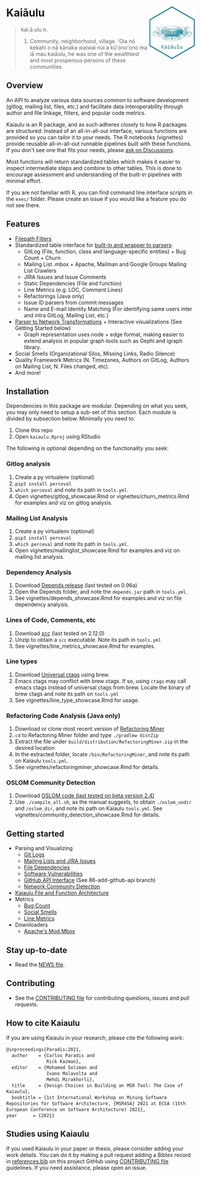 # Kaiāulu <a href="https://github.com/sailuh/kaiaulu"><img src="man/figures/logo.png" align="right" height="140" /></a>

> kai.ā.ulu
> n.
> 1. Community, neighborhood, village. ʻOia nō kekahi o nā kānaka waiwai nui a kūʻonoʻono ma iā mau kaiāulu, he was one of the wealthiest and most prosperous persons of these communities.

## Overview

An API to analyze various data sources common to software development (gitlog, mailing list, files, etc.) and facilitate data interoperability through author and file linkage, filters, and popular code metrics. 

Kaiaulu is an R package, and as such adheres closely to how R packages are structured: Instead of an all-in-all-out interface, various functions are provided so you can tailor it to your needs. The R notebooks (vignettes) provide reusable all-in-all-out runnable pipelines built with these functions. If you don't see one that fits your needs, please [ask on Discussions](https://github.com/sailuh/kaiaulu/discussions). 

Most functions will return standardized tables which makes it easier to inspect intermediate steps and combine to other tables. This is done to encourage assessment and understanding of the built-in pipelines with minimal effort.

If you are not familiar with R, you can find command line interface scripts in the `exec/` folder. Please create an issue if you would like a feature you do not see there.

## Features 

 * [Filepath Filters](http://itm0.shidler.hawaii.edu/kaiaulu/reference/index.html#section-filters)
 * Standardized table interface for [built-in and wrapper to parsers](http://itm0.shidler.hawaii.edu/kaiaulu/reference/index.html#section-parsers): 
    * GitLog (File, function, class and language-specific entities) + Bug Count + Churn
    * Mailing List .mbox + Apache, Mailman and Google Groups Mailing List Crawlers
    * JIRA Issues and Issue Comments 
    * Static Dependencies (File and function)
    * Line Metrics (e.g. LOC, Comment Lines)
    * Refactorings (Java only)
    * Issue ID parsers from commit messages 
    * Name and E-mail Identity Matching (For identifying same users inter and intra GitLog, Mailing List, etc.)
 * [Parser to Network Transformations](http://itm0.shidler.hawaii.edu/kaiaulu/reference/index.html#section-networks) + Interactive visualizations (See Getting Started below)
    * Graph representation uses node + edge format, making easier to extend analysis in popular graph tools such as Gephi and igraph library. 
 * Social Smells (Organizational Silos, Missing Links, Radio Silence)
 * Quality Framework Metrics (N. Timezones, Authors on GitLog, Authors on Mailing List, N. Files changed, etc).
 * And more! 

## Installation 

Dependencies in this package are modular. Depending on what you seek, you may only need to setup a sub-set of this section. Each module is divided by subsection below. Minimally you need to:

 1. Clone this repo 
 2. Open `kaiaulu.Rproj` using RStudio

The following is optional depending on the functionality you seek:

### Gitlog analysis 

 1. Create a py virtualenv (optional)
 2. `pip3 install perceval`
 3. `which perceval` and note its path in `tools.yml`.
 4. Open vignettes/gitlog_showcase.Rmd or vignettes/churn_metrics.Rmd for examples and viz on gitlog analysis. 
 
### Mailing List Analysis

 1. Create a py virtualenv (optional)
 2. `pip3 install perceval`
 3. `which perceval` and note its path in `tools.yml`.
 4. Open vignettes/mailinglist_showcase.Rmd for examples and viz on mailing list analysis. 
 
### Dependency Analysis 

 1. Download [Depends release](https://github.com/multilang-depends/depends/releases/) (last tested on 0.96a)
 2. Open the Depends folder, and note the `depends.jar` path in `tools.yml`. 
 3. See vignettes/depends_showcase.Rmd for examples and viz on file dependency analysis.  
 
### Lines of Code, Comments, etc

 1. Download [scc](https://github.com/boyter/scc/releases) (last tested on 2.12.0)
 2. Unzip to obtain a `scc` executable. Note its path in `tools.yml`
 3. See vignettes/line_metrics_showcase.Rmd for examples.
 
### Line types 

 1. Download [Universal ctags](https://github.com/universal-ctags/ctags/blob/master/docs/osx.rst) using brew. 
 2. Emacs ctags may conflict with brew ctags. If so, using `ctags` may call emacs ctags instead of universal ctags from brew. Locate the binary of brew ctags and note its path on `tools.yml`
 3. See vignettes/line_type_showcase.Rmd for usage.
 
### Refactoring Code Analysis (Java only)
 1. Download or clone most recent version of [Refactoring Miner](https://github.com/tsantalis/RefactoringMiner#running-refactoringminer-from-the-command-line)
 2. `cd` to Refactoring Miner folder and type `./gradlew distZip`
 3. Extract the file under `build/distribution/RefactoringMiner.zip` in the desired location
 4. In the extracted folder, locate `/bin/RefactoringMiner`, and note its path on Kaiaulu `tools.yml`.
 5. See vignettes/refactoringminer_showcase.Rmd for details.
 
### OSLOM Community Detection 
 1. Download [OSLOM code (last tested on beta version 2.4)](http://oslom.org/)
 2. Use `./compile_all.sh`, as the manual suggests, to obtain `./oslom_undir` and `/oslom_dir`, and note its path on Kaiaulu `tools.yml`. See vignettes/community_detection_showcase.Rmd for details.

## Getting started

 * Parsing and Visualizing
    * [Git Logs](http://itm0.shidler.hawaii.edu/kaiaulu/articles/gitlog_showcase.html)
    * [Mailing Lists and JIRA Issues](http://itm0.shidler.hawaii.edu/kaiaulu/articles/reply_communication_showcase.html)
    * [File Dependencies](http://itm0.shidler.hawaii.edu/kaiaulu/articles/depends_showcase.html)
    * [Software Vulnerabilities](http://itm0.shidler.hawaii.edu/kaiaulu/articles/gitlog_vulnerabilities_showcase.html)
    * [GitHub API Interface](https://github.com/sailuh/kaiaulu/blob/86-add-github-api/vignettes/github_api_showcase.Rmd) (See 86-add-github-api branch)
    * [Network Community Detection](http://itm0.shidler.hawaii.edu/kaiaulu/articles/community_detection_showcase.html)
 * [Kaiaulu File and Function Architecture](http://itm0.shidler.hawaii.edu/kaiaulu/articles/kaiaulu_architecture.html)
 * Metrics
    * [Bug Count](http://itm0.shidler.hawaii.edu/kaiaulu/articles/bug_count.html)
    * [Social Smells](http://itm0.shidler.hawaii.edu/kaiaulu/articles/social_smells_showcase.html)
    * [Line Metrics](http://itm0.shidler.hawaii.edu/kaiaulu/articles/line_metrics_showcase.html)    
 * Downloaders
    * [Apache's Mod Mbox](http://itm0.shidler.hawaii.edu/kaiaulu/articles/reply_communication_showcase.html)


## Stay up-to-date

 * Read the [NEWS file](https://github.com/sailuh/kaiaulu/blob/master/NEWS.md).

## Contributing

 * See the [CONTRIBUTING file](https://github.com/sailuh/kaiaulu/blob/master/CONTRIBUTING.md) for contributing questions, issues and pull requests.

## How to cite Kaiaulu 

If you are using Kaiaulu in your research, please cite the following work: 

```
@inproceedings{Paradis:2021,
  author    = {Carlos Paradis and
               Rick Kazman},
  editor    = {Mohamed Soliman and
               Ivano Malavolta and 
               Mehdi Mirakhorli},
  title     = {Design Choices in Building an MSR Tool: The Case of Kaiaulu},
  booktitle = {1st International Workshop on Mining Software Repositories for Software Architecture, {MSR4SA} 2021 at ECSA (15th European Conference on Software Architecture) 2021}, 
year      = {2021}
```

## Studies using Kaiaulu

If you used Kaiaulu in your paper or thesis, please consider adding your work details. You can do it by making a pull request adding a Bibtex record in [references.bib](https://github.com/sailuh/kaiaulu/blob/master/references.bib) on this project GitHub using [CONTRIBUTING file](https://github.com/sailuh/kaiaulu/blob/master/CONTRIBUTING.md) guidelines. If you need assistance, please open an issue.
